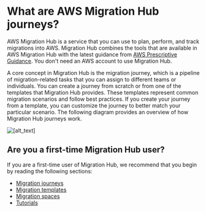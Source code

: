 # What are AWS Migration Hub journeys?<a name="what-is-migops"></a>

AWS Migration Hub is a service that you can use to plan, perform, and track migrations into AWS\. Migration Hub combines the tools that are available in AWS Migration Hub with the latest guidance from [AWS Prescriptive Guidance](https://aws.amazon.com/prescriptive-guidance)\. You don't need an AWS account to use Migration Hub\.

A core concept in Migration Hub is the migration journey, which is a pipeline of migration\-related tasks that you can assign to different teams or individuals\. You can create a journey from scratch or from one of the templates that Migration Hub provides\. These templates represent common migration scenarios and follow best practices\. If you create your journey from a template, you can customize the journey to better match your particular scenario\. The following diagram provides an overview of how Migration Hub journeys work\. 

![\[alt_text\]](http://docs.aws.amazon.com/migops/latest/userguide/images/migops-logical-flow.png)

## Are you a first\-time Migration Hub user?<a name="first-time-user"></a>

If you are a first\-time user of Migration Hub, we recommend that you begin by reading the following sections:
+ [Migration journeys](migration-journeys.md)
+ [Migration templates](migration-templates.md)
+ [Migration spaces](migration-spaces.md)
+ [Tutorials](tutorials.md)